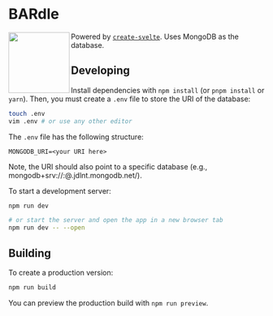 # BARdle

<img align="left" src="https://github.com/therealvidem/bardle/blob/develop/static/favicon.png" width="120px">

Powered by [`create-svelte`](https://github.com/sveltejs/kit/tree/master/packages/create-svelte). Uses MongoDB as the database.

## Developing

Install dependencies with `npm install` (or `pnpm install` or `yarn`). Then, you must create a `.env` file to store the URI of the database:

```bash
touch .env
vim .env # or use any other editor
```

The `.env` file has the following structure:

```
MONGODB_URI=<your URI here>
```

Note, the URI should also point to a specific database (e.g., mongodb+srv://<username>:<password>@<your project>.jdlnt.mongodb.net/<your database name>).

To start a development server:

```bash
npm run dev

# or start the server and open the app in a new browser tab
npm run dev -- --open
```

## Building

To create a production version:

```bash
npm run build
```

You can preview the production build with `npm run preview`.
